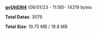 [**gvUhEiN4**](/data/gvUhEiN4.txt) (06/01/23 - 11:56)- 14219 bytes

**Total Datas**: 3079

**Total Size**: 19.75 MB / 19.8 MB